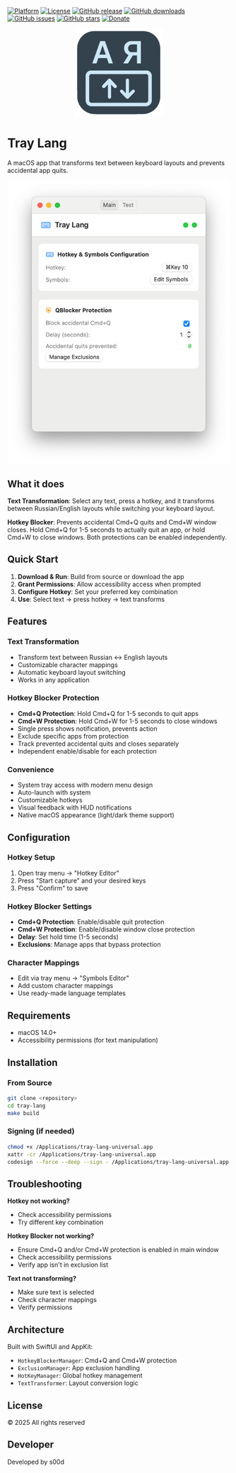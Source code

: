 [![Platform](https://img.shields.io/badge/platform-macOS-blue?style=for-the-badge)](https://github.com/s00d/tray-lang)
[![License](https://img.shields.io/badge/license-All%20Rights%20Reserved-red?style=for-the-badge)](https://github.com/s00d/tray-lang)
[![GitHub release](https://img.shields.io/github/v/release/s00d/tray-lang?style=for-the-badge)](https://github.com/s00d/tray-lang/releases)
[![GitHub downloads](https://img.shields.io/github/downloads/s00d/tray-lang/total?style=for-the-badge)](https://github.com/s00d/tray-lang/releases)
[![GitHub issues](https://img.shields.io/badge/github-issues-orange?style=for-the-badge)](https://github.com/s00d/tray-lang/issues)
[![GitHub stars](https://img.shields.io/badge/github-stars-yellow?style=for-the-badge)](https://github.com/s00d/tray-lang/stargazers)
[![Donate](https://img.shields.io/badge/Donate-Donationalerts-ff4081?style=for-the-badge)](https://www.donationalerts.com/r/s00d88)

<div align="center">
  <img src="assets/logo_small-min.png" alt="Tray Lang Logo" width="200">
</div>

# Tray Lang

A macOS app that transforms text between keyboard layouts and prevents accidental app quits.

![Tray Lang App](assets/app-min.png)

## What it does

**Text Transformation**: Select any text, press a hotkey, and it transforms between Russian/English layouts while switching your keyboard layout.

**Hotkey Blocker**: Prevents accidental Cmd+Q quits and Cmd+W window closes. Hold Cmd+Q for 1-5 seconds to actually quit an app, or hold Cmd+W to close windows. Both protections can be enabled independently.

## Quick Start

1. **Download & Run**: Build from source or download the app
2. **Grant Permissions**: Allow accessibility access when prompted
3. **Configure Hotkey**: Set your preferred key combination
4. **Use**: Select text → press hotkey → text transforms

## Features

### Text Transformation
- Transform text between Russian ↔ English layouts
- Customizable character mappings
- Automatic keyboard layout switching
- Works in any application

### Hotkey Blocker Protection
- **Cmd+Q Protection**: Hold Cmd+Q for 1-5 seconds to quit apps
- **Cmd+W Protection**: Hold Cmd+W for 1-5 seconds to close windows
- Single press shows notification, prevents action
- Exclude specific apps from protection
- Track prevented accidental quits and closes separately
- Independent enable/disable for each protection

### Convenience
- System tray access with modern menu design
- Auto-launch with system
- Customizable hotkeys
- Visual feedback with HUD notifications
- Native macOS appearance (light/dark theme support)

## Configuration

### Hotkey Setup
1. Open tray menu → "Hotkey Editor"
2. Press "Start capture" and your desired keys
3. Press "Confirm" to save

### Hotkey Blocker Settings
- **Cmd+Q Protection**: Enable/disable quit protection
- **Cmd+W Protection**: Enable/disable window close protection
- **Delay**: Set hold time (1-5 seconds)
- **Exclusions**: Manage apps that bypass protection

### Character Mappings
- Edit via tray menu → "Symbols Editor"
- Add custom character mappings
- Use ready-made language templates

## Requirements

- macOS 14.0+
- Accessibility permissions (for text manipulation)

## Installation

### From Source
```bash
git clone <repository>
cd tray-lang
make build
```

### Signing (if needed)
```bash
chmod +x /Applications/tray-lang-universal.app
xattr -cr /Applications/tray-lang-universal.app
codesign --force --deep --sign - /Applications/tray-lang-universal.app
```

## Troubleshooting

**Hotkey not working?**
- Check accessibility permissions
- Try different key combination

**Hotkey Blocker not working?**
- Ensure Cmd+Q and/or Cmd+W protection is enabled in main window
- Check accessibility permissions
- Verify app isn't in exclusion list

**Text not transforming?**
- Make sure text is selected
- Check character mappings
- Verify permissions

## Architecture

Built with SwiftUI and AppKit:
- `HotkeyBlockerManager`: Cmd+Q and Cmd+W protection
- `ExclusionManager`: App exclusion handling
- `HotKeyManager`: Global hotkey management
- `TextTransformer`: Layout conversion logic

## License

© 2025 All rights reserved

## Developer

Developed by s00d
